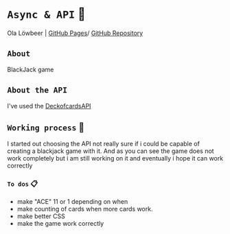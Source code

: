 
# `Async & API` :satellite:

Ola Löwbeer | [GitHub Pages](https://olalowbeer.github.io/Javascript-ajax/)/ [GitHub Repository](https://github.com/olalowbeer/Blackjack)

## `About`

BlackJack game

## `About the API`

I've used the [DeckofcardsAPI](https://deckofcardsapi.com/) 

## `Working process` :wrench:

I started out choosing the API not really sure if i could be capable of creating a blackjack game with it. And as you can see the game does not work completely but i am still working on it and eventually i hope it can work correctly

### `To dos` :clipboard:
- make "ACE" 11 or 1 depending on when
- make counting of cards when more cards work.
- make better CSS 
- make the game work correctly
